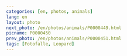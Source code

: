```yaml
---
categories: [en, photos, animals]
lang: en
layout: photo
next_photo: /en/photos/animals/P0000449.html
picname: P0000450
prev_photo: /en/photos/animals/P0000451.html
tags: [Fotofalle, Leopard]
---
```

